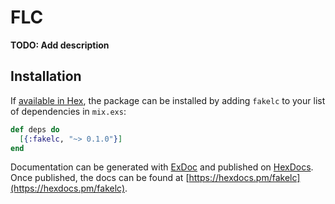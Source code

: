 # FLC

**TODO: Add description**

## Installation

If [available in Hex](https://hex.pm/docs/publish), the package can be installed
by adding `fakelc` to your list of dependencies in `mix.exs`:

```elixir
def deps do
  [{:fakelc, "~> 0.1.0"}]
end
```

Documentation can be generated with [ExDoc](https://github.com/elixir-lang/ex_doc)
and published on [HexDocs](https://hexdocs.pm). Once published, the docs can
be found at [https://hexdocs.pm/fakelc](https://hexdocs.pm/fakelc).

